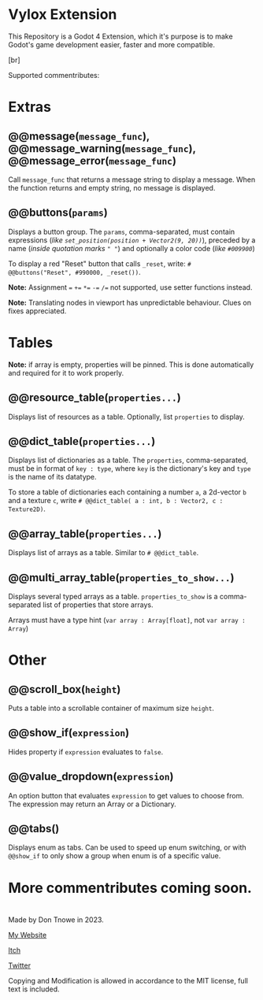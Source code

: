 # Vylox Extension

This Repository is a Godot 4 Extension, which it's purpose is to make Godot's game development easier, faster and more compatible.

[br]

Supported commentributes:

# Extras

## @@message(`message_func`), @@message_warning(`message_func`), @@message_error(`message_func`)

Call `message_func` that returns a message string to display a message. When the function returns and empty string, no message is displayed.

## @@buttons(`params`)

Displays a button group. The `params`, comma-separated, must contain expressions (*like `set_position(position + Vector2(9, 20))`*), preceded by a name (*inside quotation marks `" "`*) and optionally a color code (*like `#009900`*)

To display a red "Reset" button that calls `_reset`, write: `# @@buttons("Reset", #990000, _reset())`.

**Note:** Assignment `=` `+=` `*=` `-=` `/=` not supported, use setter functions instead.

**Note:** Translating nodes in viewport has unpredictable behaviour. Clues on fixes appreciated.

# Tables

**Note:** if array is empty, properties will be pinned. This is done automatically and required for it to work properly.

## @@resource_table(`properties...`)

Displays list of resources as a table. Optionally, list `properties` to display.

## @@dict_table(`properties...`)

Displays list of dictionaries as a table. The `properties`, comma-separated, must be in format of `key : type`, where `key` is the dictionary's key and `type` is the name of its datatype.

To store a table of dictionaries each containing a number `a`, a 2d-vector `b` and a texture `c`, write `# @@dict_table( a : int, b : Vector2, c : Texture2D)`.

## @@array_table(`properties...`)

Displays list of arrays as a table. Similar to `# @@dict_table`.

## @@multi_array_table(`properties_to_show...`)

Displays several typed arrays as a table. `properties_to_show` is a comma-separated list of properties that store arrays.

Arrays must have a type hint (`var array : Array[float]`, not `var array : Array`)

# Other

## @@scroll_box(`height`)

Puts a table into a scrollable container of maximum size `height`.

## @@show_if(`expression`)

Hides property if `expression` evaluates to `false`.

## @@value_dropdown(`expression`)

An option button that evaluates `expression` to get values to choose from. The expression may return an Array or a Dictionary.

## @@tabs()

Displays enum as tabs. Can be used to speed up enum switching, or with `@@show_if` to only show a group when enum is of a specific value.


# More commentributes coming soon.

#
Made by Don Tnowe in 2023.

[My Website](https://redbladegames.netlify.app)

[Itch](https://don-tnowe.itch.io)

[Twitter](https://twitter.com/don_tnowe)

Copying and Modification is allowed in accordance to the MIT license, full text is included.
